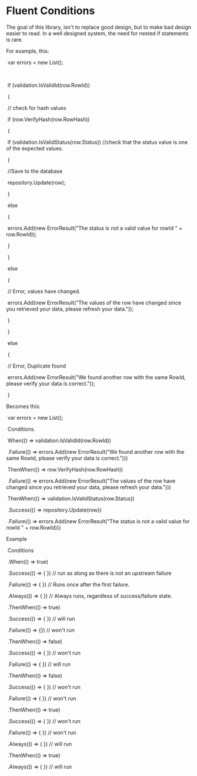 # Fluent Conditions

The goal of this library, isn't to replace good design, but to make bad design easier to read. In a well designed system, the need for nested if statements is rare.



For example, this:



​                var errors = new List<ErrorResult>();

​                

​                if (validation.IsValidId(row.RowId))

​                {

​                    // check for hash values

​                    if (row.VerifyHash(row.RowHash))

​                    {

​                        if (validation.IsValidStatus(row.Status))  //check that the status value is one of the expected values.                        

​                        {

​                            //Save to the database

​                            repository.Update(row);

​                        }

​                        else

​                        {

​                           errors.Add(new ErrorResult("The status is not a valid value for rowId " + row.RowId));

​                        }

​                    }

​                    else

​                    {

​                        // Error, values have changed.

​                        errors.Add(new ErrorResult("The values of the row have changed since you retrieved your data, please refresh your data."));

​                    }

​                }

​                else

​                {

​                    // Error, Duplicate found

​                    errors.Add(new ErrorResult("We found another row with the same RowId, please verify your data is correct."));

​                }



Becomes this:



​                var errors = new List<ErrorResult>();



​                Conditions.

​                    When(() => validation.IsValidId(row.RowId))

​                        .Failure(() => errors.Add(new ErrorResult("We found another row with the same RowId, please verify your data is correct.")))

​                    ThenWhen(() => row.VerifyHash(row.RowHash))

​                        .Failure(() => errors.Add(new ErrorResult("The values of the row have changed since you retrieved your data, please refresh your data.")))

​                    ThenWhen(() => validation.IsValidStatus(row.Status))

​                        .Success(() => repository.Update(row))

​                        .Failure(() => errors.Add(new ErrorResult("The status is not a valid value for rowId " + row.RowId)))









Example



​                Conditions

​                    .When(() => true)

​                        .Success(() => { }) // run as along as there is not an upstream failure

​                        .Failure(() => { }) // Runs once after the first failure.

​                        .Always(() => { })  // Always runs, regardless of success/failure state.

​                    .ThenWhen(() => true)

​                        .Success(() => { }) // will run

​                        .Failure(() => {})  // won't run

​                    .ThenWhen(() => false) 

​                        .Success(() => { }) // won't run

​                        .Failure(() => { }) // will run

​                    .ThenWhen(() => false) 

​                        .Success(() => { }) // won't run

​                        .Failure(() => { }) // won't run

​                    .ThenWhen(() => true) 

​                        .Success(() => { }) // won't run

​                        .Failure(() => { }) // won't run

​                        .Always(() => { })  // will run

​                    .ThenWhen(() => true) 

​                        .Always(() => { })  // will run